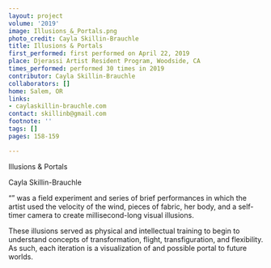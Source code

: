 ```yaml
---
layout: project
volume: '2019'
image: Illusions_&_Portals.png
photo_credit: Cayla Skillin-Brauchle
title: Illusions & Portals
first_performed: first performed on April 22, 2019
place: Djerassi Artist Resident Program, Woodside, CA
times_performed: performed 30 times in 2019
contributor: Cayla Skillin-Brauchle
collaborators: []
home: Salem, OR
links:
- caylaskillin-brauchle.com
contact: skillinb@gmail.com
footnote: ''
tags: []
pages: 158-159

---
```


Illusions & Portals

Cayla Skillin-Brauchle

“” was a field experiment and series of brief performances in which the artist used the velocity of the wind, pieces of fabric, her body, and a self-timer camera to create millisecond-long visual illusions.

These illusions served as physical and intellectual training to begin to understand concepts of transformation, flight, transfiguration, and flexibility. As such, each iteration is a visualization of and possible portal to future worlds.
